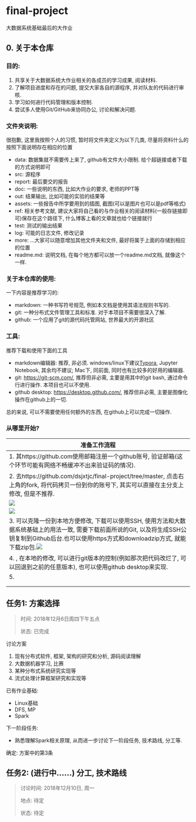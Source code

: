 # final-project
大数据系统基础最后的大作业

## 0. 关于本仓库
### 目的: 

1. 共享关于大数据系统大作业相关的各成员的学习成果, 阅读材料.
2. 了解项目进度和存在的问题, 提交大家各自的源程序, 并对队友的代码进行审核.
3. 学习如何进行代码管理和版本控制.
4. 尝试多人使用Git/GitHub来协同办公, 讨论和解决问题.



### 文件夹说明:

很抱歉, 这里我按照个人的习惯, 暂时将文件夹定义为以下几类, 尽量将资料什么的按照下面说明存在相应的位置

- data: 数据集就不需要传上来了, github有文件大小限制. 给个超链接或者下载的方式说明即可
- src: 源程序
- report: 最后要交的报告
- doc: 一些说明的东西, 比如大作业的要求, 老师的PPT等
- out: 结果输出, 比如可能的实验的结果等
- assets: 一些报告中所学要用到的插图, 截图(可以是图片也可以是pdf等格式)
- ref: 相关参考文献, 建议大家将自己看的与作业相关的阅读材料(一般存链接即可)保存在这个路径下, 什么博客上看的文章就也给个链接就行
- test: 测试的输出结果
- log: 可能的日志文件, 修改记录
- more: ...大家可以随意增加其他文件夹和文件, 最好将属于上面的存储到相应的位置
- readme.md: 说明文档, 在每个地方都可以放一个readme.md文档, 就像这个一样.



### 关于本仓库的使用:

一下内容是推荐学习的:

- markdown: 一种书写符号规范, 例如本文档是使用其语法规则书写的.
- git: 一种分布式文件管理工具和标准. 对于本项目不需要很深入了解.
- github: 一个应用了git的源代码托管网站, 世界最大的开源社区



### 工具:

推荐下载和使用下面的工具

- markdown编辑器: 推荐, 非必须. windows/linux下建议[Typora](https://typora.io/), Jupyter Notebook, 其余均不建议; Mac下, 同前面, 同时也有比较多的好用的编辑器.
- git: https://git-scm.com/, 推荐但非必需, 主要是用其中的git bash, 通过命令行进行操作. 本项目也可以不使用.
- github desktop: https://desktop.github.com/, 推荐但非必需, 主要是图像化操作在github上的一切. 

总的来说, 可以不需要使用任何额外的东西, 在github上可以完成一切操作.





### 从哪里开始?

| 准备工作流程                                                 |
| ------------------------------------------------------------ |
| 1. 其https://github.com使用邮箱注册一个github账号, 验证邮箱(这个环节可能有网络不畅缓冲不出来验证码的情况). |
| 2. 去https://github.com/dsjxtjc/final-project/tree/master, 点击右上角的fork, 将代码拷贝一份到你的账号下, 其实可以直接在主分支上修改, 但是不推荐. |
| ![](../../dataming-assignments/Assignment03/assets/fork.png) |
| ![](../../dataming-assignments/Assignment03/assets/fork1.png) |
| 3. 可以克隆一份到本地方便修改,  下载可以使用SSH, 使用方法和大数据系统基础上的用法一致, 需要下载前面所说的Git, 以及将生成SSH公钥复制到Github后台.也可以使用https方式和downloadzip方式, 就能下载zip包.![](../../dataming-assignments/Assignment03/assets/clone.png) |
| 4. , 在本地的修改, 可以进行git版本的控制(例如那次把代码改烂了, 可以回退到之前的任意版本), 也可以使用github desktop来实现. |
| 5.                                                           |
|                                                              |
|                                                              |



## 任务1: 方案选择
>
> 时间: 2018年12月6日周四下午五点
>
> 状态: 已完成

讨论方案
1. 现有分布式软件, 框架, 架构的研究和分析, 源码阅读理解
2. 大数据机器学习, 比赛
3. 某种分布式系统研究实现等
4. 流式处理计算框架研究和实现等

已有作业基础:
- Linux基础
- DFS, MP
- Spark

下一阶段任务:
- 熟悉理解Spark相关原理, 从而进一步讨论下一阶段任务, 技术路线, 分工等.

确定: 方案中的第3条



## 任务2: (进行中……) 分工, 技术路线

> 讨论时间: 2018年12月10日, 周一
>
> 地点: 待定
>
> 状态: 待定

